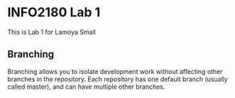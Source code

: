 # INFO2180 Lab 1

This is Lab 1 for Lamoya Small

## Branching

Branching allows you to isolate development work without affecting other branches in the repository. 
Each repository has one default branch (usually called master), and can have multiple other branches.

